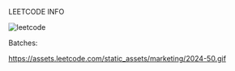 LEETCODE INFO


![leetcode](https://github.com/user-attachments/assets/506f26d8-057a-42ee-b775-24897fd094d3)


Batches:


https://assets.leetcode.com/static_assets/marketing/2024-50.gif
